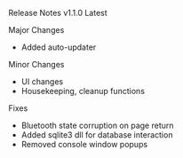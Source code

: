 Release Notes
v1.1.0
Latest

Major Changes

- Added auto-updater

Minor Changes

- UI changes
- Housekeeping, cleanup functions

Fixes

- Bluetooth state corruption on page return
- Added sqlite3 dll for database interaction
- Removed console window popups
